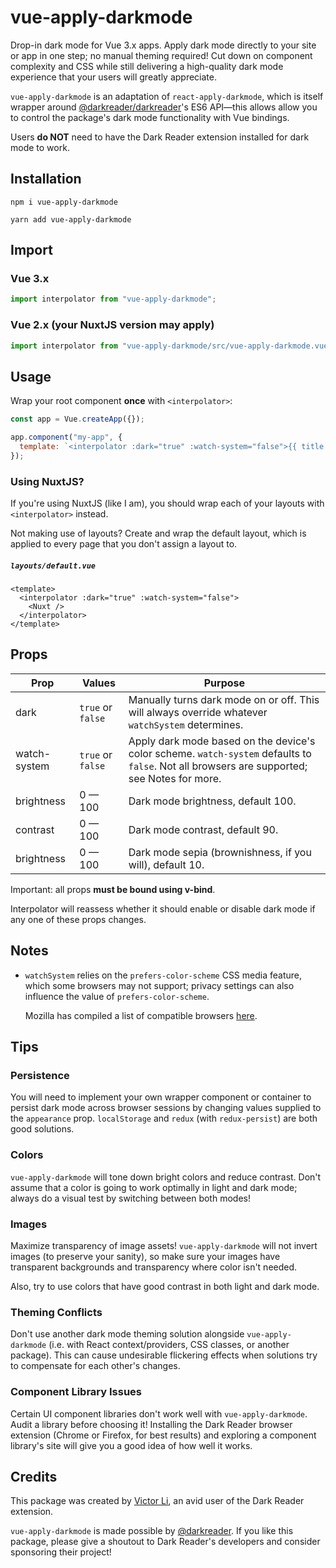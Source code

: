 # vue-apply-darkmode

Drop-in dark mode for Vue 3.x apps. Apply dark mode directly to your site or app in one step;
no manual theming required! Cut down on component complexity and CSS while still delivering a
high-quality dark mode experience that your users will greatly appreciate.

`vue-apply-darkmode` is an adaptation of `react-apply-darkmode`, which is itself wrapper around
[@darkreader/darkreader](https://github.com/darkreader/darkreader)'s ES6 API—this allows
allow you to control the package's dark mode functionality with Vue bindings.

Users **do NOT** need to have the Dark Reader extension installed for dark mode to work.

## Installation

`npm i vue-apply-darkmode`

`yarn add vue-apply-darkmode`

## Import

### Vue 3.x

```javascript
import interpolator from "vue-apply-darkmode";
```

### Vue 2.x (your NuxtJS version may apply)

```javascript
import interpolator from "vue-apply-darkmode/src/vue-apply-darkmode.vue";
```

## Usage

Wrap your root component **once** with `<interpolator>`:

```javascript
const app = Vue.createApp({});

app.component("my-app", {
  template: `<interpolator :dark="true" :watch-system="false">{{ title }}</interpolator>`,
});
```

### Using NuxtJS?

If you're using NuxtJS (like I am), you should wrap each of your layouts with `<interpolator>` instead.

Not making use of layouts? Create and wrap the default layout, which is applied to every page that you don't assign a layout to.

##### `layouts/default.vue`

```vue
<template>
  <interpolator :dark="true" :watch-system="false">
    <Nuxt />
  </interpolator>
</template>
```

## Props

| Prop         | Values            | Purpose                                                                                                                                     |
| ------------ | ----------------- | ------------------------------------------------------------------------------------------------------------------------------------------- |
| dark         | `true` or `false` | Manually turns dark mode on or off. This will always override whatever `watchSystem` determines.                                            |
| watch-system | `true` or `false` | Apply dark mode based on the device's color scheme. `watch-system` defaults to `false`. Not all browsers are supported; see Notes for more. |
| brightness   | 0 — 100           | Dark mode brightness, default 100.                                                                                                          |
| contrast     | 0 — 100           | Dark mode contrast, default 90.                                                                                                             |
| brightness   | 0 — 100           | Dark mode sepia (brownishness, if you will), default 10.                                                                                    |

Important: all props **must be bound using v-bind**.

Interpolator will reassess whether it should enable or disable dark mode if any one of these props changes.

## Notes

- `watchSystem` relies on the `prefers-color-scheme` CSS media feature, which
  some browsers may not support; privacy settings can also influence the value
  of `prefers-color-scheme`.

  Mozilla has compiled a list of compatible browsers
  [here](https://developer.mozilla.org/en-US/docs/Web/CSS/@media/prefers-color-scheme#Browser_compatibility).

## Tips

### Persistence

You will need to implement your own wrapper component or container to persist
dark mode across browser sessions by changing values supplied to the
`appearance` prop. `localStorage` and `redux` (with `redux-persist`) are both
good solutions.

### Colors

`vue-apply-darkmode` will tone down bright colors and reduce contrast. Don't
assume that a color is going to work optimally in light and dark mode; always do
a visual test by switching between both modes!

### Images

Maximize transparency of image assets! `vue-apply-darkmode` will not invert
images (to preserve your sanity), so make sure your images have transparent
backgrounds and transparency where color isn't needed.

Also, try to use colors that have good contrast in both light and dark mode.

### Theming Conflicts

Don't use another dark mode theming solution alongside `vue-apply-darkmode`
(i.e. with React context/providers, CSS classes, or another package). This can
cause undesirable flickering effects when solutions try to compensate for each
other's changes.

### Component Library Issues

Certain UI component libraries don't work well with `vue-apply-darkmode`.
Audit a library before choosing it! Installing the Dark Reader browser extension
(Chrome or Firefox, for best results) and exploring a component library's site
will give you a good idea of how well it works.

## Credits

This package was created by [Victor Li](https://github.com/victorli08), an avid
user of the Dark Reader extension.

`vue-apply-darkmode` is made possible by [@darkreader](https://github.com/darkreader/darkreader).
If you like this package, please give a shoutout to Dark Reader's developers and consider
sponsoring their project!

